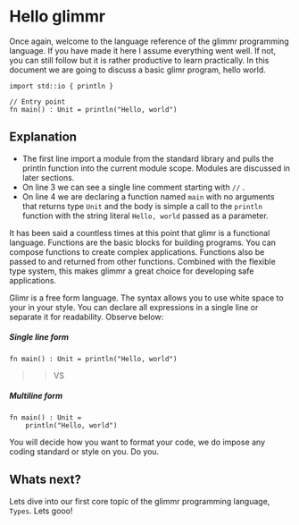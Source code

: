 # Hello glimmr
Once again, welcome to the language reference of the glimmr programming language. If you have made it here I assume everything went well. If not, you can still follow but it is rather productive to learn practically. In this document we are going to discuss a basic glimr program, hello world. 

```glmr
import std::io { println }

// Entry point
fn main() : Unit = println("Hello, world")
```

## Explanation
- The first line import a module from the standard library and pulls the println function into the current module scope. Modules are discussed in later sections. 
- On line 3 we can see a single line comment starting with `//` .
- On line 4 we are declaring a function named `main` with no arguments that returns type `Unit` and the body is simple a call to the `println` function with the string literal `Hello, world` passed as a parameter. 

It has been said a countless times at this point that glimr is a functional language. Functions are the basic blocks for building programs. You can compose functions to create complex applications. Functions also be passed to and returned from other functions. Combined with the flexible type system, this makes glimmr a great choice for developing safe applications. 

Glimr is a free form language. The syntax allows you to use white space to your in your style. You can declare all expressions in a single line or separate it for readability. Observe below:

##### Single line form
```glmr
fn main() : Unit = println("Hello, world")
```

>> VS
##### Multiline form
```glmr
fn main() : Unit = 
	println("Hello, world")
```

You will decide how you want to format your code, we do impose any coding standard or style on you. Do you. 

## Whats next?
Lets dive into our first core topic of the glimmr programming language, `Types`. Lets gooo!